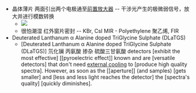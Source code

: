 - 晶体薄片 两面引出两个电极通至[前置放大器]([[preamplifier]]) -- 干涉光产生的极微弱信号，放大并进行模数转换
    - ![](https://firebasestorage.googleapis.com/v0/b/firescript-577a2.appspot.com/o/imgs%2Fapp%2FXELiu-NovaKG%2FlQ8DqqjV-K.png?alt=media&token=8b3b39eb-1694-42e5-9af5-454f4da3161d)
    - 很怕潮湿 红外窗片密封 -- KBr, CsI MIR - Polyethylene 聚乙烯, FIR
- Deuterated Lanthanum α Alanine doped TriGlycine Sulphate (DLaTGS)
    - [Deuterated Lanthanum α Alanine doped TriGlycine Sulphate (DLaTGS)] 氘化镧 丙氨酸 掺杂 硫酸三甘氨酸 detectors [exhibit the most effective] [[pyroelectric effect]] known and are [versatile detectors] that don't need [external cooling](((yDtYTzWID))) to [produce high quality spectra]. However, as soon as the [[aperture]] (and samples) [gets smaller] and [less and less light reaches the detector] the [spectra's quality] [quickly diminishes].
